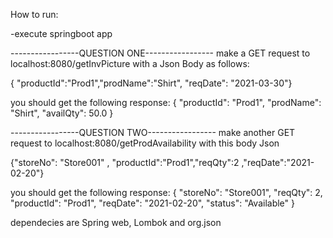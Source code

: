 How to run:

-execute springboot app

-----------------QUESTION ONE-----------------
make a GET request to localhost:8080/getInvPicture with a Json Body as follows:

{ "productId":"Prod1","prodName":"Shirt", "reqDate": "2021-03-30"}

you should get the following response: {
    "productId": "Prod1",
    "prodName": "Shirt",
    "availQty": 50.0
}

-----------------QUESTION TWO-----------------
make another GET request to localhost:8080/getProdAvailability with this body Json

{"storeNo": "Store001" , "productId":"Prod1","reqQty":2 ,"reqDate":"2021-02-20"} 

you should get the following response: {
    "storeNo": "Store001",
    "reqQty": 2,
    "productId": "Prod1",
    "reqDate": "2021-02-20",
    "status": "Available"
}

dependecies are Spring web, Lombok and org.json
